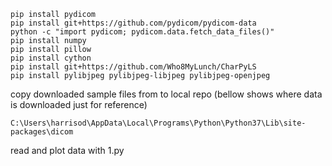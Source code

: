 ```
pip install pydicom
pip install git+https://github.com/pydicom/pydicom-data
python -c "import pydicom; pydicom.data.fetch_data_files()"
pip install numpy
pip install pillow
pip install cython
pip install git+https://github.com/Who8MyLunch/CharPyLS
pip install pylibjpeg pylibjpeg-libjpeg pylibjpeg-openjpeg
```

copy downloaded sample files from to local repo (bellow shows where data is downloaded just for reference)
```
C:\Users\harrisod\AppData\Local\Programs\Python\Python37\Lib\site-packages\dicom
```

read and plot data with 1.py
